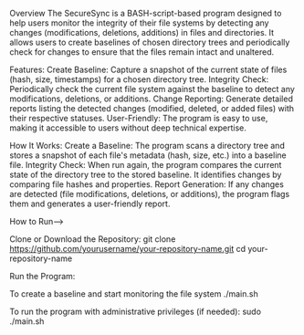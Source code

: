Overview
The SecureSync is a BASH-script-based program designed to help users monitor the integrity of their file systems by detecting any changes (modifications, deletions, additions) in files and directories. It allows users to create baselines of chosen directory trees and periodically check for changes to ensure that the files remain intact and unaltered.



Features:
Create Baseline: Capture a snapshot of the current state of files (hash, size, timestamps) for a chosen directory tree.
Integrity Check: Periodically check the current file system against the baseline to detect any modifications, deletions, or additions.
Change Reporting: Generate detailed reports listing the detected changes (modified, deleted, or added files) with their respective statuses.
User-Friendly: The program is easy to use, making it accessible to users without deep technical expertise.




How It Works:
Create a Baseline: The program scans a directory tree and stores a snapshot of each file's metadata (hash, size, etc.) into a baseline file.
Integrity Check: When run again, the program compares the current state of the directory tree to the stored baseline. It identifies changes by comparing file hashes and properties.
Report Generation: If any changes are detected (file modifications, deletions, or additions), the program flags them and generates a user-friendly report.

[](image.png)


How to Run-->

Clone or Download the Repository:
git clone https://github.com/yourusername/your-repository-name.git
cd your-repository-name

Run the Program:

To create a baseline and start monitoring the file system
./main.sh

To run the program with administrative privileges (if needed):
sudo ./main.sh


